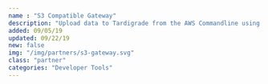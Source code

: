 ```yaml
---
name : "S3 Compatible Gateway"
description: "Upload data to Tardigrade from the AWS Commandline using a Gateway"
added: 09/05/19
updated: 09/22/19
new: false
img: "/img/partners/s3-gateway.svg"
class: "partner"
categories: "Developer Tools"
---
```

